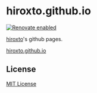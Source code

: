 # hiroxto.github.io

[![Renovate enabled](https://img.shields.io/badge/renovate-enabled-brightgreen.svg)](https://renovatebot.com/)

[hiroxto](https://github.com/hiroxto)'s github pages.

[hiroxto.github.io](https://hiroxto.github.io/)

## License

[MIT License](https://github.com/hiroxto/hiroxto.github.io/blob/master/LICENSE "MIT License")
